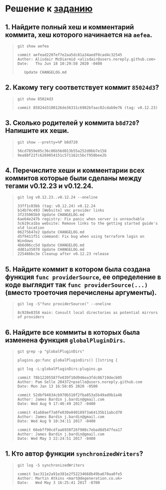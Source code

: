 # Решение к [заданию](https://github.com/netology-code/sysadm-homeworks/blob/devsys10/02-git-04-tools/README.md)

## 1. Найдите полный хеш и комментарий коммита, хеш которого начинается на `aefea`.

> `git show aefea`
>
> ```
> commit aefead2207ef7e2aa5dc81a34aedf0cad4c32545
> Author: Alisdair McDiarmid <alisdair@users.noreply.github.com>
> Date:   Thu Jun 18 10:29:58 2020 -0400
>
>    Update CHANGELOG.md
> ```

## 2. Какому тегу соответствует коммит `85024d3`?

> `git show 85024d3`
>
> ```
> commit 85024d3100126de36331c6982bfaac02cdab9e76 (tag: v0.12.23)
> ```

## 3. Сколько родителей у коммита `b8d720`? Напишите их хеши.

> `git show --pretty=%P b8d720`
>
> ```
> 56cd7859e05c36c06b56d013b55a252d0bb7e158 9ea88f22fc6269854151c571162c5bcf958bee2b
> ```

## 4. Перечислите хеши и комментарии всех коммитов которые были сделаны между тегами v0.12.23 и v0.12.24.

> `git log v0.12.23..v0.12.24 --oneline`
>
> ```
> 33ff1c03bb (tag: v0.12.24) v0.12.24
> b14b74c493 [Website] vmc provider links
> 3f235065b9 Update CHANGELOG.md
> 6ae64e247b registry: Fix panic when server is unreachable
> 5c619ca1ba website: Remove links to the getting started guide's old location
> 06275647e2 Update CHANGELOG.md
> d5f9411f51 command: Fix bug when using terraform login on Windows
> 4b6d06cc5d Update CHANGELOG.md
> dd01a35078 Update CHANGELOG.md
> 225466bc3e Cleanup after v0.12.23 release
> ```

## 5. Найдите коммит в котором была создана функция `func providerSource`, ее определение в коде выглядит так `func providerSource(...)` (вместо троеточия перечислены аргументы).

> `git log -S"func providerSource(" --oneline`
>
> ```
> 8c928e8358 main: Consult local directories as potential mirrors of providers
> ```

## 6. Найдите все коммиты в которых была изменена функция `globalPluginDirs`.

> `git grep -p "globalPluginDirs"`
>
> ```
> plugins.go:func globalPluginDirs() []string {
> ```
>
> `git log -L:globalPluginDirs:plugins.go`
>
> ```
> commit 78b12205587fe839f10d946ea3fdc06719decb05
> Author: Pam Selle 204372+pselle@users.noreply.github.com
> Date: Mon Jan 13 16:50:05 2020 -0500
>
> commit 52dbf94834cb970b510f2fba853a5b49ad9b1a46
> Author: James Bardin j.bardin@gmail.com
> Date: Wed Aug 9 17:46:49 2017 -0400
>
> commit 41ab0aef7a0fe030e84018973a64135b11abcd70
> Author: James Bardin j.bardin@gmail.com
> Date: Wed Aug 9 10:34:11 2017 -0400
>
> commit 66ebff90cdfaa6938f26f908c7ebad8d547fea17
> Author: James Bardin j.bardin@gmail.com
> Date: Wed May 3 22:24:51 2017 -0400
> ```

## 1. Кто автор функции `synchronizedWriters`?

> `git log -S synchronizedWriters`
>
> ```
> commit 5ac311e2a91e381e2f52234668b49ba670aa0fe5
> Author: Martin Atkins <mart@degeneration.co.uk>
> Date:   Wed May 3 16:25:41 2017 -0700
> ```
